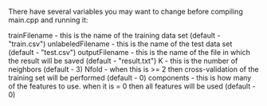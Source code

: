 There have several variables you may want to change before compiling main.cpp and running it:

trainFilename - this is the name of the training data set (default - "train.csv")
unlabeledFilename - this is the name of the test data set (default - "test.csv")
outputFilename - this is the name of the file in which the result will be saved (default - "result.txt")
K - this is the number of neighbors (default - 3)
Nfold - when this is >= 2 then cross-validation of the training set will be performed (default - 0)
components - this is how many of the features to use. when it is = 0 then all features will be used (default - 0)